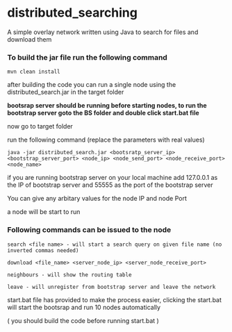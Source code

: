 # distributed_searching
A simple overlay network written using Java to search for files and download them

### To build the jar file run the following command

    mvn clean install

after building the code you can run a single node using the distributed_search.jar in the target folder

**bootsrap server should be running before starting nodes, to run the bootstrap server goto the BS folder and double click start.bat file**

now go to target folder

run the following command (replace the parameters with real values)

    java -jar distributed_search.jar <bootsratp_server_ip> <bootstrap_server_port> <node_ip> <node_send_port> <node_receive_port> <node_name>
if you are running bootstrap server on your local machine add 127.0.0.1 as the IP of bootstrap server and 55555 as the port of the bootstrap server

You can give any arbitary values for the node IP and node Port

a node will be start to run

### Following commands can be issued to the node

    search <file name> - will start a search query on given file name (no inverted commas needed)
    
    download <file_name> <server_node_ip> <server_node_receive_port>
    
    neighbours - will show the routing table
    
    leave - will unregister from bootstrap server and leave the network

start.bat file has provided to make the process easier, clicking the start.bat will start the bootsrap and run 10 nodes automatically

( you should build the code before running start.bat )

